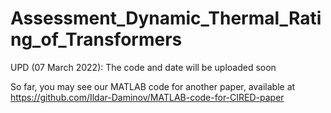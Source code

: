 # Assessment_Dynamic_Thermal_Rating_of_Transformers
UPD (07 March 2022): The code and date will be uploaded soon

So far, you may see  our MATLAB code for another paper, available at https://github.com/Ildar-Daminov/MATLAB-code-for-CIRED-paper
